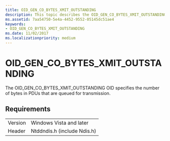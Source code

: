 ```yaml
---
title: OID_GEN_CO_BYTES_XMIT_OUTSTANDING
description: This topic describes the OID_GEN_CO_BYTES_XMIT_OUTSTANDING object identifier (OID).
ms.assetid: 7aa54750-5e4a-4452-9552-05145dc51ae4
keywords:
- OID_GEN_CO_BYTES_XMIT_OUTSTANDING
ms.date: 11/02/2017
ms.localizationpriority: medium
---
```


# OID_GEN_CO_BYTES_XMIT_OUTSTANDING

The OID_GEN_CO_BYTES_XMIT_OUTSTANDING OID specifies the number of bytes in PDUs that are queued for transmission.

## Requirements

| | |
| --- | --- |
| Version | Windows Vista and later |
| Header | Ntddndis.h (include Ndis.h) |

